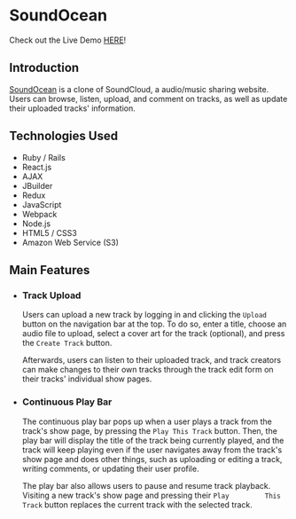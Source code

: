 # SoundOcean

Check out the Live Demo [HERE](https://soundocean.herokuapp.com/#/)!

## Introduction

[SoundOcean](https://soundocean.herokuapp.com/#/) is a clone of SoundCloud, a audio/music sharing website. Users can browse, listen, upload, and comment on tracks, as well as update their uploaded tracks' information.

## Technologies Used

- Ruby / Rails
- React.js
- AJAX
- JBuilder
- Redux
- JavaScript
- Webpack
- Node.js
- HTML5 / CSS3
- Amazon Web Service (S3)

## Main Features

- ### Track Upload

    Users can upload a new track by logging in and clicking the `Upload` button on the navigation bar at the top. To do so, enter a     title, choose an audio file to upload, select a cover art for the track (optional), and press the `Create Track` button.

    Afterwards, users can listen to their uploaded track, and track creators can make changes to their own tracks through the track     edit form on their tracks' individual show pages.

- ### Continuous Play Bar

    The continuous play bar pops up when a user plays a track from the track's show page, by pressing the `Play This Track` button.     Then, the play bar will display the title of the track being currently played, and the track will keep playing even if the user     navigates away from the track's show page and does other things, such as uploading or editing a track, writing comments, or         updating their user profile.
    
    The play bar also allows users to pause and resume track playback. Visiting a new track's show page and pressing their `Play         This Track` button replaces the current track with the selected track.
